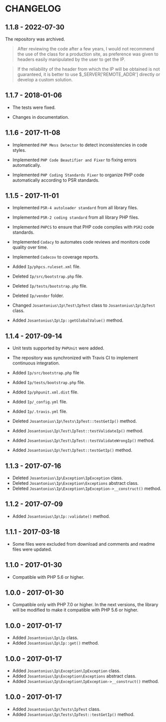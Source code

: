 # CHANGELOG

## 1.1.8 - 2022-07-30

The repository was archived.

>After reviewing the code after a few years, I would not recommend the use of the class for a
>production site, as preference was given to headers easily manipulated by the user to get the IP.

>If the reliability of the header from which the IP will be obtained is not guaranteed,
>it is better to use $_SERVER['REMOTE_ADDR'] directly or develop a custom solution.

## 1.1.7 - 2018-01-06

* The tests were fixed.

* Changes in documentation.

## 1.1.6 - 2017-11-08

* Implemented `PHP Mess Detector` to detect inconsistencies in code styles.

* Implemented `PHP Code Beautifier and Fixer` to fixing errors automatically.

* Implemented `PHP Coding Standards Fixer` to organize PHP code automatically according to PSR standards.

## 1.1.5 - 2017-11-01

* Implemented `PSR-4 autoloader standard` from all library files.

* Implemented `PSR-2 coding standard` from all library PHP files.

* Implemented `PHPCS` to ensure that PHP code complies with `PSR2` code standards.

* Implemented `Codacy` to automates code reviews and monitors code quality over time.

* Implemented `Codecov` to coverage reports.

* Added `Ip/phpcs.ruleset.xml` file.

* Deleted `Ip/src/bootstrap.php` file.

* Deleted `Ip/tests/bootstrap.php` file.

* Deleted `Ip/vendor` folder.

* Changed `Josantonius\Ip\Test\IpTest` class to  `Josantonius\Ip\IpTest` class.

* Added `Josantonius\Ip\Ip::getGlobalValue()` method.

## 1.1.4 - 2017-09-14

* Unit tests supported by `PHPUnit` were added.

* The repository was synchronized with Travis CI to implement continuous integration.

* Added `Ip/src/bootstrap.php` file

* Added `Ip/tests/bootstrap.php` file.

* Added `Ip/phpunit.xml.dist` file.
* Added `Ip/_config.yml` file.
* Added `Ip/.travis.yml` file.

* Deleted `Josantonius\Ip\Tests\IpTest::testGetIp()` method.

* Added `Josantonius\Ip\Test\IpTest::testValidateIp()` method.
* Added `Josantonius\Ip\Test\IpTest::testValidateWrongIp()` method.
* Added `Josantonius\Ip\Test\IpTest::testGetIp()` method.

## 1.1.3 - 2017-07-16

* Deleted `Josantonius\Ip\Exception\IpException` class.
* Deleted `Josantonius\Ip\Exception\Exceptions` abstract class.
* Deleted `Josantonius\Ip\Exception\IpException->__construct()` method.

## 1.1.2 - 2017-07-09

* Added `Josantonius\Ip\Ip::validate()` method.

## 1.1.1 - 2017-03-18

* Some files were excluded from download and comments and readme files were updated.

## 1.1.0 - 2017-01-30

* Compatible with PHP 5.6 or higher.

## 1.0.0 - 2017-01-30

* Compatible only with PHP 7.0 or higher. In the next versions, the library will be modified to make it compatible with PHP 5.6 or higher.

## 1.0.0 - 2017-01-17

* Added `Josantonius\Ip\Ip` class.
* Added `Josantonius\Ip\Ip::get()` method.

## 1.0.0 - 2017-01-17

* Added `Josantonius\Ip\Exception\IpException` class.
* Added `Josantonius\Ip\Exception\Exceptions` abstract class.
* Added `Josantonius\Ip\Exception\IpException->__construct()` method.

## 1.0.0 - 2017-01-17

* Added `Josantonius\Ip\Tests\IpTest` class.
* Added `Josantonius\Ip\Tests\IpTest::testGetIp()` method.
